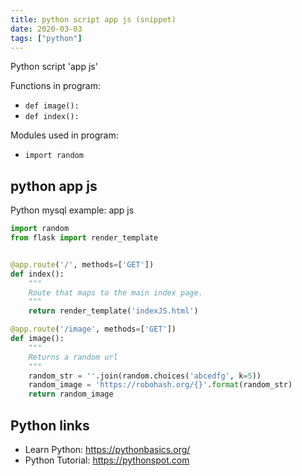 ```yaml
---
title: python script app js (snippet)
date: 2020-03-03
tags: ["python"]
---
```

Python script 'app js'

Functions in program: 
* `def image():`
* `def index():`

Modules used in program: 
* `import random`

## python app js

Python mysql example: app js

```python
import random
from flask import render_template


@app.route('/', methods=['GET'])
def index():
    """
    Route that maps to the main index page.
    """
    return render_template('indexJS.html')

@app.route('/image', methods=['GET'])
def image():
    """
    Returns a random url
    """
    random_str = ''.join(random.choices('abcedfg', k=5))
    random_image = 'https://robohash.org/{}'.format(random_str)
    return random_image


```

## Python links

- Learn Python: https://pythonbasics.org/
- Python Tutorial: https://pythonspot.com
